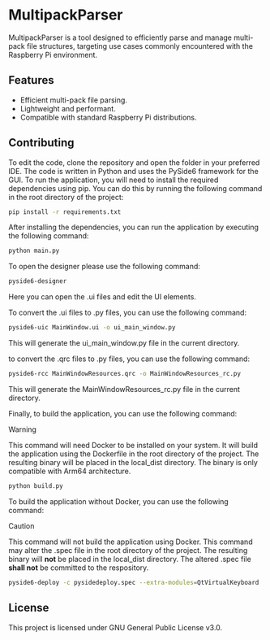 # MultipackParser

MultipackParser is a tool designed to efficiently parse and manage multi-pack file structures, targeting use cases commonly encountered with the Raspberry Pi environment.

## Features

- Efficient multi-pack file parsing.
- Lightweight and performant.
- Compatible with standard Raspberry Pi distributions.

## Contributing

To edit the code, clone the repository and open the folder in your preferred IDE. The code is written in Python and uses the PySide6 framework for the GUI. To run the application, you will need to install the required dependencies using pip. You can do this by running the following command in the root directory of the project:

```bash
pip install -r requirements.txt
```

After installing the dependencies, you can run the application by executing the following command:

```bash
python main.py
```

To open the designer please use the following command:

```bash
pyside6-designer
```

Here you can open the .ui files and edit the UI elements.

To convert the .ui files to .py files, you can use the following command:

```bash
pyside6-uic MainWindow.ui -o ui_main_window.py
```

This will generate the ui_main_window.py file in the current directory.

to convert the .qrc files to .py files, you can use the following command:

```bash
pyside6-rcc MainWindowResources.qrc -o MainWindowResources_rc.py
```

This will generate the MainWindowResources_rc.py file in the current directory.

Finally, to build the application, you can use the following command:

> [!WARNING]
> This command will need Docker to be installed on your system.
> It will build the application using the Dockerfile in the root directory of the project.
> The resulting binary will be placed in the local_dist directory.
> The binary is only compatible with Arm64 architecture.

```bash
python build.py
```

To build the application without Docker, you can use the following command:

> [!CAUTION]
> This command will not build the application using Docker.
> This command may alter the .spec file in the root directory of the project.
> The resulting binary will **not** be placed in the local_dist directory.
> The altered .spec file **shall not** be committed to the respository. 

```bash
pyside6-deploy -c pysidedeploy.spec --extra-modules=QtVirtualKeyboard
```

## License

This project is licensed under GNU General Public License v3.0.
